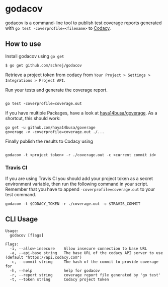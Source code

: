 # godacov

godacov is a command-line tool to publish test coverage reports generated with `go test -coverprofile=<filename>` to [Codacy](https://codacy.com).

## How to use
Install godacov using `go get`
```
$ go get github.com/schrej/godacov
```

Retrieve a project token from codacy from `Your Project > Settings > Integrations > Project API`.

Run your tests and generate the coverage report.
```

go test -coverprofile=coverage.out
```
If you have multiple Packages, have a look at [haya14busa/goverage](https://github.com/haya14busa/goverage). As a shortcut, this should work:
```
go get -u github.com/haya14busa/goverage
goverage -v -coverprofile=coverage.out ./...
```

Finally publish the results to Codacy using
```

godacov -t <project token> -r ./coverage.out -c <current commit id>
```

### Travis CI
If you are using Travis CI you should add your project token as a secret environment variable, then run the following command in your script. Remember that you have to append `-coverprofile=coverage.out` to your test command.
```
godacov -t $CODACY_TOKEN -r ./coverage.out -c $TRAVIS_COMMIT
```


## CLI Usage

```
Usage:
  godacov [flags]

Flags:
  -i, --allow-insecure    Allow insecure connection to base URL
  -a, --api-base string   The base URL of the codacy API server to use (default "https://api.codacy.com")
  -c, --commit string     The hash of the commit to provide coverage for
  -h, --help              help for godacov
  -r, --report string     coverage report file generated by 'go test'
  -t, --token string      Codacy project token
```
